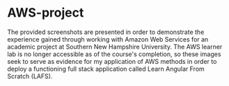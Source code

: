 # AWS-project

The provided screenshots are presented in order to demonstrate the experience gained through working with Amazon Web Services for an academic project at Southern New Hampshire University. The AWS learner lab is no longer accessible as of the course's completion, so these images seek to serve as evidence for my application of AWS methods in order to deploy a functioning full stack application called Learn Angular From Scratch (LAFS).
